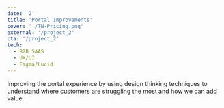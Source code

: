 ```yaml
---
date: '2'
title: 'Portal Improvements'
cover: './TN-Pricing.png'
external: '/project_2'
cta: '/project_2'
tech:
  - B2B SAAS
  - UX/UI
  - Figma/Lucid
---
```


Improving the portal experience by using design thinking techniques to understand where customers are struggling the most and how we can add value.
